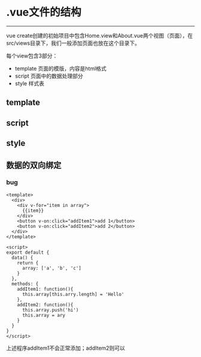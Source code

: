 # .vue文件的结构
----

vue create创建的初始项目中包含Home.view和About.vue两个视图（页面），在src/views目录下，我们一般添加页面也放在这个目录下。

每个view包含3部分：
* template  页面的模版，内容是html格式
* script   页面中的数据处理部分
* style   样式表

## template


## script


## style



## 数据的双向绑定

### bug
```vue
<template>
  <div>
    <div v-for="item in array">
      {{item}}
    </div>
    <button v-on:click="addItem1">add 1</button>
    <button v-on:click="addItem2">add 2</button>
  </div>
</template>

<script>
export default {
  data() {
    return {
      array: ['a', 'b', 'c']
    }
  },
  methods: {
    addItem1: function(){
      this.array[this.arry.length] = 'Hello'
    },
    addItem2: function(){
      this.array.push('hi')
      this.array = ary
    }
  }
}
</script>
```
上述程序addItem1不会正常添加；addItem2则可以